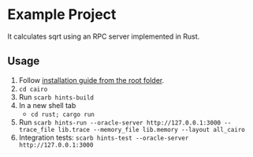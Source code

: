 # Example Project

It calculates sqrt using an RPC server implemented in Rust.

## Usage

1. Follow [installation guide from the root folder](https://github.com/reilabs/cairo-hints/tree/main?tab=readme-ov-file#cairo-1-hints).
2. `cd cairo`
3. Run `scarb hints-build`
4. In a new shell tab
    * `cd rust; cargo run`
5. Run `scarb hints-run --oracle-server http://127.0.0.1:3000 --trace_file lib.trace --memory_file lib.memory --layout all_cairo`
6. Integration tests: `scarb hints-test --oracle-server http://127.0.0.1:3000`
